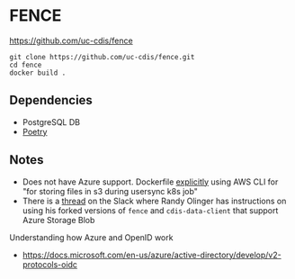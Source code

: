 # FENCE

https://github.com/uc-cdis/fence

```
git clone https://github.com/uc-cdis/fence.git
cd fence
docker build .
```

## Dependencies

* PostgreSQL DB
* [Poetry]()

## Notes
* Does not have Azure support. Dockerfile [explicitly](https://github.com/uc-cdis/fence/blob/b02da4be971060c042f534a379830c4beabf2cae/Dockerfile#L43) using AWS CLI for "for storing files in s3 during usersync k8s job"
* There is a [thread](https://cdis.slack.com/archives/CDDPLU1NU/p1607360555231500?thread_ts=1607288724.227500&cid=CDDPLU1NU) on the Slack where Randy Olinger has instructions on using his forked versions of `fence` and `cdis-data-client` that support Azure Storage Blob

Understanding how Azure and OpenID work
* https://docs.microsoft.com/en-us/azure/active-directory/develop/v2-protocols-oidc